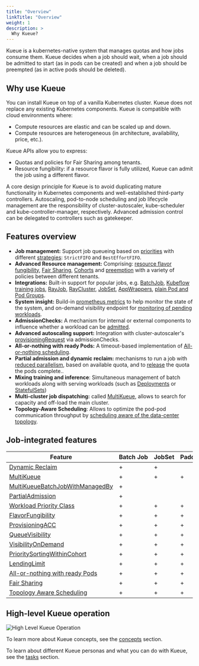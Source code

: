 ```yaml
---
title: "Overview"
linkTitle: "Overview"
weight: 1
description: >
  Why Kueue?
---
```


Kueue is a kubernetes-native system that manages quotas and how jobs consume them. Kueue decides when a job should wait, when a job should be admitted to start (as in pods can be created) and when a job should be preempted (as in active pods should be deleted).

## Why use Kueue

You can install Kueue on top of a vanilla Kubernetes cluster. Kueue does not replace any existing Kubernetes components. Kueue is compatible with cloud environments where:

* Compute resources are elastic and can be scaled up and down.
* Compute resources are heterogeneous (in architecture, availability, price, etc.).

Kueue APIs allow you to express:

* Quotas and policies for Fair Sharing among tenants.
* Resource fungibility: if a resource flavor is fully utilized, Kueue can admit the job using a different flavor.

A core design principle for Kueue is to avoid duplicating mature functionality in Kubernetes components and well-established third-party controllers. Autoscaling, pod-to-node scheduling and job lifecycle management are the responsibility of cluster-autoscaler, kube-scheduler and kube-controller-manager, respectively. Advanced admission control can be delegated to controllers such as gatekeeper.

## Features overview

- **Job management:** Support job queueing based on [priorities](/docs/concepts/workload/#priority) with different [strategies](/docs/concepts/cluster_queue/#queueing-strategy): `StrictFIFO` and `BestEffortFIFO`.
- **Advanced Resource management:** Comprising: [resource flavor fungibility](/docs/concepts/cluster_queue/#flavorfungibility), [Fair Sharing](/docs/concepts/preemption/#fair-sharing), [Cohorts](/docs/concepts/cohort) and [preemption](/docs/concepts/cluster_queue/#preemption) with a variety of policies between different tenants.
- **Integrations:** Built-in support for popular jobs, e.g. [BatchJob](/docs/tasks/run/jobs/), [Kubeflow training jobs](/docs/tasks/run/kubeflow/), [RayJob](/docs/tasks/run/rayjobs/), [RayCluster](/docs/tasks/run/rayclusters/), [JobSet](/docs/tasks/run/jobsets/),  [AppWrappers](/docs/tasks/run/appwrappers/), [plain Pod and Pod Groups](/docs/tasks/run/plain_pods/).
- **System insight:** Build-in [prometheus metrics](/docs/reference/metrics/) to help monitor the state of the system, and on-demand visibility endpoint for [monitoring of pending workloads](/docs/tasks/manage/monitor_pending_workloads/pending_workloads_on_demand/).
- **AdmissionChecks:** A mechanism for internal or external components to influence whether a workload can be [admitted](/docs/concepts/admission_check/).
- **Advanced autoscaling support:** Integration with cluster-autoscaler's [provisioningRequest](/docs/admission-check-controllers/provisioning/#job-using-a-provisioningrequest) via admissionChecks.
- **All-or-nothing with ready Pods:** A timeout-based implementation of [All-or-nothing scheduling](/docs/tasks/manage/setup_wait_for_pods_ready/).
- **Partial admission and dynamic reclaim:** mechanisms to run a job with [reduced parallelism](/docs/tasks/run/jobs/#partial-admission), based on available quota, and to [release](/docs/concepts/workload/#dynamic-reclaim) the quota the pods complete..
- **Mixing training and inference**: Simultaneous management of batch workloads along with serving workloads (such as [Deployments](/docs/tasks/run/deployment/) or [StatefulSets](/docs/tasks/run/statefulset/))
- **Multi-cluster job dispatching:** called [MultiKueue](/docs/concepts/multikueue/), allows to search for capacity and off-load the main cluster.
- **Topology-Aware Scheduling**: Allows to optimize the pod-pod communication throughput by [scheduling aware of the data-center topology](/docs/concepts/topology_aware_scheduling/).

## Job-integrated features

| Feature                                                                                                         | Batch&nbsp;Job | JobSet | PaddleJob | PytorchJob | TFJob | XGBoostJob | MPIJob | Pod | RayCluster | RayJob | AppWrapper | Deployment | StatefulSet | LeaderWorkerSet |
|-----------------------------------------------------------------------------------------------------------------|----------------|--------|-----------|------------|-------|------------|--------|-----|------------|--------|------------|------------|-------------|-----------------|
| [Dynamic Reclaim](/docs/concepts/workload/#dynamic-reclaim)                                                     | +              | +      |           |            |       |            |        | +   |            |        |            |            |             |                 |
| [MultiKueue](/docs/concepts/multikueue/)                                                                        | +              | +      | +         | +          | +     | +          | +      |     | +          | +      | +          |            |             |                 |
| [MultiKueueBatchJobWithManagedBy](/docs/concepts/multikueue/#multikueuebatchjobwithmanagedby-enabled)           | +              |        |           |            |       |            |        |     |            |        |            |            |             |                 |
| [PartialAdmission](/docs/tasks/run/jobs/#partial-admission)                                                     | +              |        |           |            |       |            |        |     |            |        |            |            |             |                 |
| [Workload Priority Class](/docs/concepts/workload_priority_class/)                                              | +              | +      | +         | +          | +     | +          | +      | +   | +          | +      | +          | +          | +           | +               |
| [FlavorFungibility](/docs/concepts/cluster_queue/#flavorfungibility)                                            | +              | +      | +         | +          | +     | +          | +      | +   | +          | +      | +          | +          | +           | +               |
| [ProvisioningACC](/docs/admission-check-controllers/provisioning/)                                              | +              | +      | +         | +          | +     | +          | +      | +   | +          | +      | +          | +          | +           | +               |
| [QueueVisibility](/docs/tasks/manage/monitor_pending_workloads/pending_workloads_in_status/)                    | +              | +      | +         | +          | +     | +          | +      | +   | +          | +      | +          | +          | +           | +               |
| [VisibilityOnDemand](/docs/tasks/manage/monitor_pending_workloads/pending_workloads_on_demand/)                 | +              | +      | +         | +          | +     | +          | +      | +   | +          | +      | +          | +          | +           | +               |
| [PrioritySortingWithinCohort](/docs/concepts/cluster_queue/#flavors-and-borrowing-semantics)                    | +              | +      | +         | +          | +     | +          | +      | +   | +          | +      | +          | +          | +           | +               |
| [LendingLimit](/docs/concepts/cluster_queue/#lendinglimit)                                                      | +              | +      | +         | +          | +     | +          | +      | +   | +          | +      | +          | +          | +           | +               |
| [All-or-nothing with ready Pods](/docs/concepts/workload/#all-or-nothing-semantics-for-job-resource-assignment) | +              | +      | +         | +          | +     | +          | +      | +   | +          | +      | +          | +          | +           | +               |
| [Fair Sharing](/docs/concepts/preemption/#fair-sharing)                                                         | +              | +      | +         | +          | +     | +          | +      | +   | +          | +      | +          | +          | +           | +               |
| [Topology Aware Scheduling](/docs/concepts/topology_aware_scheduling)                                           | +              | +      | +         | +          | +     | +          | +      | +   | +          | +      | +          | +          | +           | +               |

## High-level Kueue operation

![High Level Kueue Operation](/images/theory-of-operation.svg)

To learn more about Kueue concepts, see the [concepts](/docs/concepts) section.

To learn about different Kueue personas and what you can do with Kueue, see the [tasks](/docs/tasks) section.
